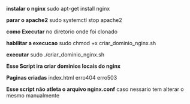 **instalar o nginx**
sudo apt-get install nginx

**parar o apache2**
sudo systemctl stop apache2

**como Executar**
no diretorio onde foi clonado

**habilitar a execucao**
sudo chmod +x criar_dominio_nginx.sh 

**executar**
sudo ./criar_dominio_nginx.sh 

**Esse Script ira criar dominios locais do nginx**

**Paginas criadas**
index.html
erro404
erro503


**Esse script não atleta o arquivo nginx.conf**
caso nessario tem alterar o mesmo manualmente
